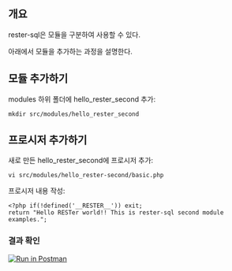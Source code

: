 ## 개요

rester-sql은 모듈을 구분하여 사용할 수 있다.

아래에서 모듈을 추가하는 과정을 설명한다.

## 모듈 추가하기
modules 하위 폴더에 hello_rester_second 추가:
```
mkdir src/modules/hello_rester_second
```

## 프로시저 추가하기
새로 만든 hello_rester_second에 프로시저 추가:
```
vi src/modules/hello_rester-second/basic.php
```

프로시저 내용 작성:
```
<?php if(!defined('__RESTER__')) exit;
return "Hello RESTer world!! This is rester-sql second module examples.";
```

### 결과 확인
[![Run in Postman](https://run.pstmn.io/button.svg)](https://app.getpostman.com/run-collection/b48da2f9eeab03ae91de)
